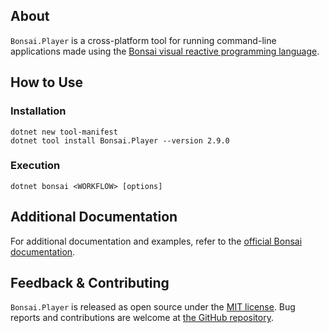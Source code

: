 ## About

`Bonsai.Player` is a cross-platform tool for running command-line applications made using the [Bonsai visual reactive programming language](https://bonsai-rx.org).

## How to Use

### Installation

```
dotnet new tool-manifest
dotnet tool install Bonsai.Player --version 2.9.0
```

### Execution

```
dotnet bonsai <WORKFLOW> [options]
```

## Additional Documentation

For additional documentation and examples, refer to the [official Bonsai documentation](https://bonsai-rx.org/docs).

## Feedback & Contributing

`Bonsai.Player` is released as open source under the [MIT license](https://licenses.nuget.org/MIT). Bug reports and contributions are welcome at [the GitHub repository](https://github.com/bonsai-rx/bonsai).